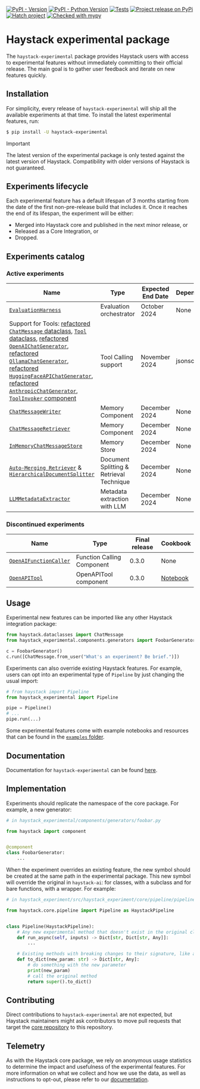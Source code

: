 [![PyPI - Version](https://img.shields.io/pypi/v/haystack-experimental.svg)](https://pypi.org/project/haystack-experimental)
[![PyPI - Python Version](https://img.shields.io/pypi/pyversions/haystack-experimental.svg)](https://pypi.org/project/haystack-experimental)
[![Tests](https://github.com/deepset-ai/haystack-experimental/actions/workflows/tests.yml/badge.svg)](https://github.com/deepset-ai/haystack-experimental/actions/workflows/tests.yml)
[![Project release on PyPi](https://github.com/deepset-ai/haystack-experimental/actions/workflows/pypi_release.yml/badge.svg)](https://github.com/deepset-ai/haystack-experimental/actions/workflows/pypi_release.yml)
[![Hatch project](https://img.shields.io/badge/%F0%9F%A5%9A-Hatch-4051b5.svg)](https://github.com/pypa/hatch)
[![Checked with mypy](https://www.mypy-lang.org/static/mypy_badge.svg)](https://mypy-lang.org/)

# Haystack experimental package

The `haystack-experimental` package provides Haystack users with access to experimental features without immediately
committing to their official release. The main goal is to gather user feedback and iterate on new features quickly.

## Installation

For simplicity, every release of `haystack-experimental` will ship all the available experiments at that time. To
install the latest experimental features, run:

```sh
$ pip install -U haystack-experimental
```

> [!IMPORTANT]
> The latest version of the experimental package is only tested against the latest version of Haystack. Compatibility
> with older versions of Haystack is not guaranteed.

## Experiments lifecycle

Each experimental feature has a default lifespan of 3 months starting from the date of the first non-pre-release build
that includes it. Once it reaches the end of its lifespan, the experiment will be either:

- Merged into Haystack core and published in the next minor release, or
- Released as a Core Integration, or
- Dropped.

## Experiments catalog

### Active experiments

| Name                                                                                                                                                                                                                                                                                         | Type                                     | Expected End Date | Dependencies | Cookbook                                                                                                                                                                                                                                             | Discussion                                                                     |
| -------------------------------------------------------------------------------------------------------------------------------------------------------------------------------------------------------------------------------------------------------------------------------------------- | ---------------------------------------- | ----------------- | ------------ | ---------------------------------------------------------------------------------------------------------------------------------------------------------------------------------------------------------------------------------------------------- | ------------------------------------------------------------------------------ |
| [`EvaluationHarness`][1]                                                                                                                                                                                                                                                                     | Evaluation orchestrator                  | October 2024      | None         | <a href="https://colab.research.google.com/github/deepset-ai/haystack-cookbook/blob/main/notebooks/rag_eval_harness.ipynb" target="_parent"><img src="https://colab.research.google.com/assets/colab-badge.svg" alt="Open In Colab"/></a>            | [Discuss](https://github.com/deepset-ai/haystack-experimental/discussions/74)  |
| Support for Tools: [refactored `ChatMessage` dataclass][10], [`Tool` dataclass][4], [refactored `OpenAIChatGenerator`][11], [refactored `OllamaChatGenerator`][14], [refactored `HuggingFaceAPIChatGenerator`][15], [refactored `AnthropicChatGenerator`][16], [`ToolInvoker` component][12] | Tool Calling support                     | November 2024     | jsonschema   | <a href="https://colab.research.google.com/github/deepset-ai/haystack-cookbook/blob/main/notebooks/tools_support.ipynb" target="_parent"><img src="https://colab.research.google.com/assets/colab-badge.svg" alt="Open In Colab"/>                   | [Discuss](https://github.com/deepset-ai/haystack-experimental/discussions/98)  |
| [`ChatMessageWriter`][5]                                                                                                                                                                                                                                                                     | Memory Component                         | December 2024     | None         | <a href="https://colab.research.google.com/github/deepset-ai/haystack-cookbook/blob/main/notebooks/conversational_rag_using_memory.ipynb" target="_parent"><img src="https://colab.research.google.com/assets/colab-badge.svg" alt="Open In Colab"/> | [Discuss](https://github.com/deepset-ai/haystack-experimental/discussions/75)  |
| [`ChatMessageRetriever`][6]                                                                                                                                                                                                                                                                  | Memory Component                         | December 2024     | None         | <a href="https://colab.research.google.com/github/deepset-ai/haystack-cookbook/blob/main/notebooks/conversational_rag_using_memory.ipynb" target="_parent"><img src="https://colab.research.google.com/assets/colab-badge.svg" alt="Open In Colab"/> | [Discuss](https://github.com/deepset-ai/haystack-experimental/discussions/75)  |
| [`InMemoryChatMessageStore`][7]                                                                                                                                                                                                                                                              | Memory Store                             | December 2024     | None         | <a href="https://colab.research.google.com/github/deepset-ai/haystack-cookbook/blob/main/notebooks/conversational_rag_using_memory.ipynb" target="_parent"><img src="https://colab.research.google.com/assets/colab-badge.svg" alt="Open In Colab"/> | [Discuss](https://github.com/deepset-ai/haystack-experimental/discussions/75)  |
| [`Auto-Merging Retriever`][8] & [`HierarchicalDocumentSplitter`][9]                                                                                                                                                                                                                          | Document Splitting & Retrieval Technique | December 2024     | None         | <a href="https://colab.research.google.com/github/deepset-ai/haystack-cookbook/blob/main/notebooks/auto_merging_retriever.ipynb" target="_parent"><img src="https://colab.research.google.com/assets/colab-badge.svg" alt="Open In Colab"/>          | [Discuss](https://github.com/deepset-ai/haystack-experimental/discussions/78)  |
| [`LLMMetadataExtractor`][13]                                                                                                                                                                                                                                                                 | Metadata extraction with LLM             | December 2024     | None         | 🔜                                                                                                                                                                                                                                                   | [Discuss](https://github.com/deepset-ai/haystack-experimental/discussions/130) |

[1]: https://github.com/deepset-ai/haystack-experimental/tree/main/haystack_experimental/evaluation/harness
[2]: https://github.com/deepset-ai/haystack-experimental/tree/fe20b69b31243f8a3976e4661d9aa8c88a2847d2/haystack_experimental/components/tools/openai
[3]: https://github.com/deepset-ai/haystack-experimental/tree/fe20b69b31243f8a3976e4661d9aa8c88a2847d2/haystack_experimental/components/tools/openapi
[4]: https://github.com/deepset-ai/haystack-experimental/tree/main/haystack_experimental/dataclasses/tool.py
[5]: https://github.com/deepset-ai/haystack-experimental/blob/main/haystack_experimental/components/writers/chat_message_writer.py
[6]: https://github.com/deepset-ai/haystack-experimental/blob/main/haystack_experimental/components/retrievers/chat_message_retriever.py
[7]: https://github.com/deepset-ai/haystack-experimental/blob/main/haystack_experimental/chat_message_stores/in_memory.py
[8]: https://github.com/deepset-ai/haystack-experimental/blob/main/haystack_experimental/components/retrievers/auto_merging_retriever.py
[9]: https://github.com/deepset-ai/haystack-experimental/blob/main/haystack_experimental/components/splitters/hierarchical_doc_splitter.py
[10]: https://github.com/deepset-ai/haystack-experimental/blob/main/haystack_experimental/dataclasses/chat_message.py
[11]: https://github.com/deepset-ai/haystack-experimental/blob/main/haystack_experimental/components/generators/chat/openai.py
[12]: https://github.com/deepset-ai/haystack-experimental/blob/main/haystack_experimental/components/tools/tool_invoker.py
[13]: https://github.com/deepset-ai/haystack-experimental/blob/main/haystack_experimental/components/extractors/llm_metadata_extractor.py
[14]: https://github.com/deepset-ai/haystack-experimental/blob/main/haystack_experimental/components/generators/ollama/chat/chat_generator.py
[15]: https://github.com/deepset-ai/haystack-experimental/blob/main/haystack_experimental/components/generators/chat/hugging_face_api.py
[16]: https://github.com/deepset-ai/haystack-experimental/blob/main/haystack_experimental/components/generators/anthropic/chat/chat_generator.py

### Discontinued experiments

| Name                        | Type                       | Final release | Cookbook                                                                                                                                 |
| --------------------------- | -------------------------- | ------------- | ---------------------------------------------------------------------------------------------------------------------------------------- |
| [`OpenAIFunctionCaller`][2] | Function Calling Component | 0.3.0         | None                                                                                                                                     |
| [`OpenAPITool`][3]          | OpenAPITool component      | 0.3.0         | [Notebook](https://github.com/deepset-ai/haystack-experimental/blob/fe20b69b31243f8a3976e4661d9aa8c88a2847d2/examples/openapitool.ipynb) |

## Usage

Experimental new features can be imported like any other Haystack integration package:

```python
from haystack.dataclasses import ChatMessage
from haystack_experimental.components.generators import FoobarGenerator

c = FoobarGenerator()
c.run([ChatMessage.from_user("What's an experiment? Be brief.")])
```

Experiments can also override existing Haystack features. For example, users can opt into an experimental type of
`Pipeline` by just changing the usual import:

```python
# from haystack import Pipeline
from haystack_experimental import Pipeline

pipe = Pipeline()
# ...
pipe.run(...)
```

Some experimental features come with example notebooks and resources that can be found in the [`examples` folder](https://github.com/deepset-ai/haystack-experimental/tree/main/examples).

## Documentation

Documentation for `haystack-experimental` can be found [here](https://docs.haystack.deepset.ai/reference/experimental-data-classes-api).

## Implementation

Experiments should replicate the namespace of the core package. For example, a new generator:

```python
# in haystack_experimental/components/generators/foobar.py

from haystack import component


@component
class FoobarGenerator:
    ...

```

When the experiment overrides an existing feature, the new symbol should be created at the same path in the experimental
package. This new symbol will override the original in `haystack-ai`: for classes, with a subclass and for bare
functions, with a wrapper. For example:

```python
# in haystack_experiment/src/haystack_experiment/core/pipeline/pipeline.py

from haystack.core.pipeline import Pipeline as HaystackPipeline


class Pipeline(HaystackPipeline):
    # Any new experimental method that doesn't exist in the original class
    def run_async(self, inputs) -> Dict[str, Dict[str, Any]]:
        ...

    # Existing methods with breaking changes to their signature, like adding a new mandatory param
    def to_dict(new_param: str) -> Dict[str, Any]:
        # do something with the new parameter
        print(new_param)
        # call the original method
        return super().to_dict()

```

## Contributing

Direct contributions to `haystack-experimental` are not expected, but Haystack maintainers might ask contributors to move pull requests that target the [core repository](https://github.com/deepset-ai/haystack) to this repository.

## Telemetry

As with the Haystack core package, we rely on anonymous usage statistics to determine the impact and usefulness of the experimental features. For more information on what we collect and how we use the data, as well as instructions to opt-out, please refer to our [documentation](https://docs.haystack.deepset.ai/docs/telemetry).
